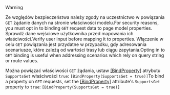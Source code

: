 > [!WARNING]
> <span data-ttu-id="a0965-101">Ze względów bezpieczeństwa należy zgody na uczestnictwo w powiązania `GET` żądanie danych na stronie właściwości modelu.</span><span class="sxs-lookup"><span data-stu-id="a0965-101">For security reasons, you must opt in to binding `GET` request data to page model properties.</span></span> <span data-ttu-id="a0965-102">Sprawdź dane wejściowe użytkownika przed mapowania ich właściwości.</span><span class="sxs-lookup"><span data-stu-id="a0965-102">Verify user input before mapping it to properties.</span></span> <span data-ttu-id="a0965-103">Włączenie w celu `GET` powiązania jest przydatne w przypadku, gdy adresowania scenariusze, które zależą od wartości trasy lub ciągu zapytania.</span><span class="sxs-lookup"><span data-stu-id="a0965-103">Opting in to `GET` binding is useful when addressing scenarios which rely on query string or route values.</span></span>
>
> <span data-ttu-id="a0965-104">Można powiązać właściwości `GET` żądania, ustaw [[BindProperty]](/dotnet/api/microsoft.aspnetcore.mvc.bindpropertyattribute) atrybutu `SupportsGet` właściwości `true`: `[BindProperty(SupportsGet = true)]`</span><span class="sxs-lookup"><span data-stu-id="a0965-104">To bind a property on `GET` requests, set the [[BindProperty]](/dotnet/api/microsoft.aspnetcore.mvc.bindpropertyattribute) attribute's `SupportsGet` property to `true`: `[BindProperty(SupportsGet = true)]`</span></span>
